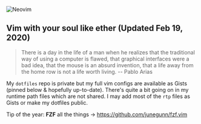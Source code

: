 ![Neovim](https://img.shields.io/badge/editor-Neovim-green?logo=neovim&style=plastic)
## Vim with your soul like ether (Updated Feb 19, 2020)

>There is a day in the life of a man when he realizes that the traditional way of using a computer is flawed, that graphical interfaces were a bad idea, that the mouse is an absurd invention, that a life away from the home row is not a life worth living. -- Pablo Arias

My `dotfiles` repo is private but my full vim configs are available as Gists (pinned below & hopefully up-to-date). There's quite a bit going on in my runtime path files which are not shared. I may add most of the `rtp` files as Gists or make my dotfiles public. 

Tip of the year: **FZF** all the things -> https://github.com/junegunn/fzf.vim
